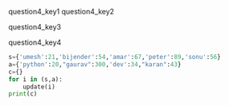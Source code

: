 question4_key1
question4_key2


question4_key3



question4_key4



```python
s={'umesh':21,'bijender':54,'amar':67,'peter':89,'sonu':56}
a={'python':20,"gaurav":300,'dev':34,"karan":43}
c={}
for i in (s,a):
	update(i)
print(c)
 ```